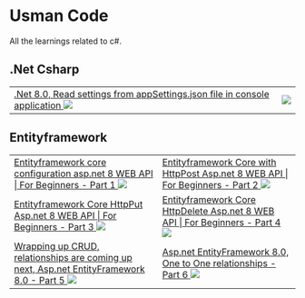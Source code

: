# Usman Code

All the learnings related to c#.

## .Net Csharp
<table>
  <tr>
    <td>
      <a href="https://www.youtube.com/watch?v=NOyr4MYPaOs" target="_blank">
        <span>.Net 8.0, Read settings from appSettings.json file in console application</span>
        <img src="https://img.youtube.com/vi/NOyr4MYPaOs/0.jpg" />
      </a>
    </td>
    <td><img src="https://img.youtube.com/vi/SUNGmFrpR6Y/0.jpg" ></td>
  </tr>
 </table>

 ## Entityframework 

 <table>
  <tr>
    <td>
      <a href="https://www.youtube.com/watch?v=g_4D9Etkaqc" target="_blank">
        <span>Entityframework core configuration asp.net 8 WEB API | For Beginners - Part 1</span>
        <img src="https://img.youtube.com/vi/g_4D9Etkaqc/0.jpg" />
      </a>
    </td>
    <td>
       <a href="https://www.youtube.com/watch?v=qVK9N0DQpjk" target="_blank">
        <span>Entityframework Core with HttpPost Asp.net 8 WEB API | For Beginners - Part 2</span>
        <img src="https://img.youtube.com/vi/qVK9N0DQpjk/0.jpg" />
      </a>
    </td>
  </tr>

  <tr>
    <td>
      <a href="https://www.youtube.com/watch?v=AM9ZiHQJqn4" target="_blank">
        <span>Entityframework Core HttpPut Asp.net 8 WEB API | For Beginners - Part 3</span>
        <img src="https://img.youtube.com/vi/AM9ZiHQJqn4/0.jpg" />
      </a>
    </td>
    <td>
       <a href="https://www.youtube.com/watch?v=s00PVNDIO9o" target="_blank">
        <span>Entityframework Core HttpDelete Asp.net 8 WEB API | For Beginners - Part 4</span>
        <img src="https://img.youtube.com/vi/s00PVNDIO9o/0.jpg" />
      </a>
    </td>
  </tr>

  <tr>
    <td>
      <a href="https://www.youtube.com/watch?v=8yYtHIjZw84" target="_blank">
        <span>Wrapping up CRUD, relationships are coming up next, Asp.net EntityFramework 8.0 - Part 5</span>
        <img src="https://img.youtube.com/vi/8yYtHIjZw84/0.jpg" />
      </a>
    </td>
    <td>
       <a href="https://www.youtube.com/watch?v=TDXTaCP4LEQ" target="_blank">
        <span>Asp.net EntityFramework 8.0, One to One relationships - Part 6</span>
        <img src="https://img.youtube.com/vi/TDXTaCP4LEQ/0.jpg" />
      </a>
    </td>
  </tr>
  
 </table>
